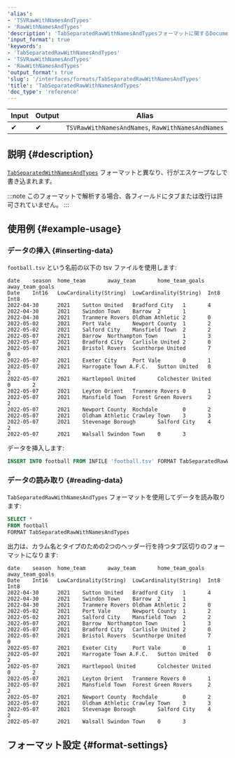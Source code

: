 ```yaml
---
'alias':
- 'TSVRawWithNamesAndTypes'
- 'RawWithNamesAndTypes'
'description': 'TabSeparatedRawWithNamesAndTypesフォーマットに関するDocumentation'
'input_format': true
'keywords':
- 'TabSeparatedRawWithNamesAndTypes'
- 'TSVRawWithNamesAndTypes'
- 'RawWithNamesAndTypes'
'output_format': true
'slug': '/interfaces/formats/TabSeparatedRawWithNamesAndTypes'
'title': 'TabSeparatedRawWithNamesAndTypes'
'doc_type': 'reference'
---
```


| Input | Output | Alias                                             |
|-------|--------|---------------------------------------------------|
| ✔     | ✔      | `TSVRawWithNamesAndNames`, `RawWithNamesAndNames` |

## 説明 {#description}

[`TabSeparatedWithNamesAndTypes`](./TabSeparatedWithNamesAndTypes.md) フォーマットと異なり、行がエスケープなしで書き込まれます。

:::note
このフォーマットで解析する場合、各フィールドにタブまたは改行は許可されていません。
:::

## 使用例 {#example-usage}

### データの挿入 {#inserting-data}

`football.tsv` という名前の以下の tsv ファイルを使用します:

```tsv
date    season  home_team       away_team       home_team_goals away_team_goals
Date    Int16   LowCardinality(String)  LowCardinality(String)  Int8    Int8
2022-04-30      2021    Sutton United   Bradford City   1       4
2022-04-30      2021    Swindon Town    Barrow  2       1
2022-04-30      2021    Tranmere Rovers Oldham Athletic 2       0
2022-05-02      2021    Port Vale       Newport County  1       2
2022-05-02      2021    Salford City    Mansfield Town  2       2
2022-05-07      2021    Barrow  Northampton Town        1       3
2022-05-07      2021    Bradford City   Carlisle United 2       0
2022-05-07      2021    Bristol Rovers  Scunthorpe United       7       0
2022-05-07      2021    Exeter City     Port Vale       0       1
2022-05-07      2021    Harrogate Town A.F.C.   Sutton United   0       2
2022-05-07      2021    Hartlepool United       Colchester United       0       2
2022-05-07      2021    Leyton Orient   Tranmere Rovers 0       1
2022-05-07      2021    Mansfield Town  Forest Green Rovers     2       2
2022-05-07      2021    Newport County  Rochdale        0       2
2022-05-07      2021    Oldham Athletic Crawley Town    3       3
2022-05-07      2021    Stevenage Borough       Salford City    4       2
2022-05-07      2021    Walsall Swindon Town    0       3
```

データを挿入します:

```sql
INSERT INTO football FROM INFILE 'football.tsv' FORMAT TabSeparatedRawWithNamesAndTypes;
```

### データの読み取り {#reading-data}

`TabSeparatedRawWithNamesAndTypes` フォーマットを使用してデータを読み取ります:

```sql
SELECT *
FROM football
FORMAT TabSeparatedRawWithNamesAndTypes
```

出力は、カラム名とタイプのための2つのヘッダー行を持つタブ区切りのフォーマットになります:

```tsv
date    season  home_team       away_team       home_team_goals away_team_goals
Date    Int16   LowCardinality(String)  LowCardinality(String)  Int8    Int8
2022-04-30      2021    Sutton United   Bradford City   1       4
2022-04-30      2021    Swindon Town    Barrow  2       1
2022-04-30      2021    Tranmere Rovers Oldham Athletic 2       0
2022-05-02      2021    Port Vale       Newport County  1       2
2022-05-02      2021    Salford City    Mansfield Town  2       2
2022-05-07      2021    Barrow  Northampton Town        1       3
2022-05-07      2021    Bradford City   Carlisle United 2       0
2022-05-07      2021    Bristol Rovers  Scunthorpe United       7       0
2022-05-07      2021    Exeter City     Port Vale       0       1
2022-05-07      2021    Harrogate Town A.F.C.   Sutton United   0       2
2022-05-07      2021    Hartlepool United       Colchester United       0       2
2022-05-07      2021    Leyton Orient   Tranmere Rovers 0       1
2022-05-07      2021    Mansfield Town  Forest Green Rovers     2       2
2022-05-07      2021    Newport County  Rochdale        0       2
2022-05-07      2021    Oldham Athletic Crawley Town    3       3
2022-05-07      2021    Stevenage Borough       Salford City    4       2
2022-05-07      2021    Walsall Swindon Town    0       3
```

## フォーマット設定 {#format-settings}
